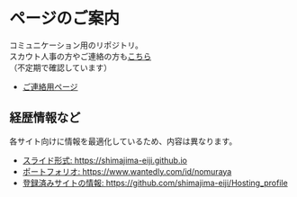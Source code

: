 # ページのご案内
コミュニケーション用のリポジトリ。
<br>スカウト人事の方やご連絡の方も[こちら](https://github.com/shimajima-eiji/appointment/discussions/1)
<br>（不定期で確認しています）

- [ご連絡用ページ](https://github.com/shimajima-eiji/appointment/discussions/1)

## 経歴情報など
各サイト向けに情報を最適化しているため、内容は異なります。

- [スライド形式: ](https://shimajima-eiji.github.io)https://shimajima-eiji.github.io
- [ポートフォリオ: ](https://www.wantedly.com/id/nomuraya)https://www.wantedly.com/id/nomuraya
- [登録済みサイトの情報: ](https://github.com/shimajima-eiji/Hosting_profile)https://github.com/shimajima-eiji/Hosting_profile

